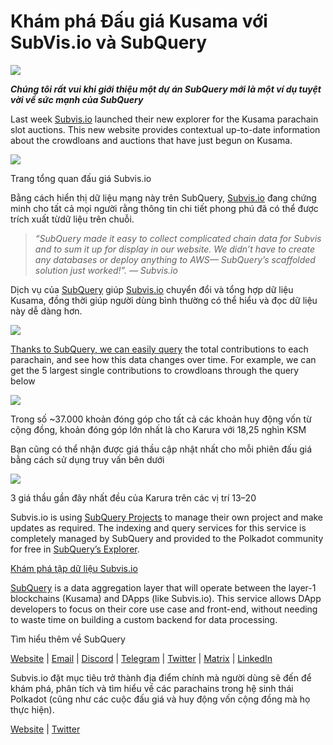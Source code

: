 # Khám phá Đấu giá Kusama với SubVis.io và SubQuery

![](https://miro.medium.com/max/1400/1*C4rjs3vpR6TUCOqwF3L39g.png)

**_Chúng tôi rất vui khi giới thiệu một dự án SubQuery mới là một ví dụ tuyệt vời về sức mạnh của SubQuery_**

Last week [Subvis.io](https://www.subvis.io/) launched their new explorer for the Kusama parachain slot auctions. This new website provides contextual up-to-date information about the crowdloans and auctions that have just begun on Kusama.


![](https://miro.medium.com/max/1400/1*iHO4P9JcW-Gt7GxqwXxa3g.png)

Trang tổng quan đấu giá Subvis.io

Bằng cách hiển thị dữ liệu mạng này trên SubQuery, [Subvis.io](https://www.subvis.io/) đang chứng minh cho tất cả mọi người rằng thông tin chi tiết phong phú đã có thể được trích xuất từ ​​dữ liệu trên chuỗi.

> _“SubQuery made it easy to collect complicated chain data for Subvis and to sum it up for display in our website. We didn’t have to create any databases or deploy anything to AWS— SubQuery’s scaffolded solution just worked!”. — Subvis.io_

Dịch vụ của [SubQuery](https://subquery.network/) giúp [Subvis.io](https://www.subvis.io/) chuyển đổi và tổng hợp dữ liệu Kusama, đồng thời giúp người dùng bình thường có thể hiểu và đọc dữ liệu này dễ dàng hơn.

![](https://miro.medium.com/max/1400/1*0W6n5vW1yHc3MjfzgsCFZw.png)

[Thanks to SubQuery, we can easily query](https://explorer.subquery.network/subquery/subvis-io/kusama-auction) the total contributions to each parachain, and see how this data changes over time. For example, we can get the 5 largest single contributions to crowdloans through the query below

![](https://miro.medium.com/max/1400/1*4509Ki-4lxJyz1kdm6E5PA.png)

Trong số ~37.000 khoản đóng góp cho tất cả các khoản huy động vốn từ cộng đồng, khoản đóng góp lớn nhất là cho Karura với 18,25 nghìn KSM

Bạn cũng có thể nhận được giá thầu cập nhật nhất cho mỗi phiên đấu giá bằng cách sử dụng truy vấn bên dưới

![](https://miro.medium.com/max/1400/1*M0nrOoms7fNEm-qfBZsJEA.png)

3 giá thầu gần đây nhất đều của Karura trên các vị trí 13–20

Subvis.io is using [SubQuery Projects](https://project.subquery.network/) to manage their own project and make updates as required. The indexing and query services for this service is completely managed by SubQuery and provided to the Polkadot community for free in [SubQuery’s Explorer](https://explorer.subquery.network/).

[Khám phá tập dữ liệu Subvis.io](https://explorer.subquery.network/subquery/subvis-io/kusama-auction)

[SubQuery](https://subquery.network/) is a data aggregation layer that will operate between the layer-1 blockchains (Kusama) and DApps (like Subvis.io). This service allows DApp developers to focus on their core use case and front-end, without needing to waste time on building a custom backend for data processing.

Tìm hiểu thêm về SubQuery

[Website](https://subquery.network/) | [Email](mailto:hello@subquery.network) | [Discord](https://discord.com/invite/78zg8aBSMG) | [Telegram](https://t.me/subquerynetwork) | [Twitter](https://twitter.com/subquerynetwork) | [Matrix](https://matrix.to/#/#subquery:matrix.org) | [LinkedIn](https://www.linkedin.com/company/subquery)

Subvis.io đặt mục tiêu trở thành địa điểm chính mà người dùng sẽ đến để khám phá, phân tích và tìm hiểu về các parachains trong hệ sinh thái Polkadot (cũng như các cuộc đấu giá và huy động vốn cộng đồng mà họ thực hiện).

[Website](https://www.subvis.io/) | [Twitter](https://twitter.com/subvisioapp)